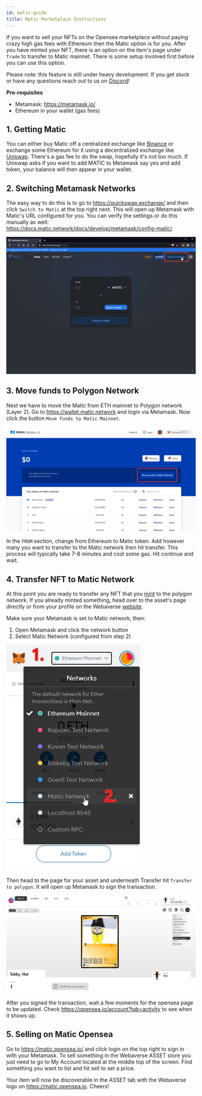 ```yaml
---
id: matic-guide
title: Matic Marketplace Instructions
---
```


If you want to sell your NFTs on the Opensea marketplace without paying crazy high gas fees with Ethereum then the Matic option is for you. After you have minted your NFT, there is an option on the item's page under `Trade` to transfer to Matic mainnet. There is some setup involved first before you can use this option.

Please note: this feature is still under heavy development. If you get stuck or have any questions reach out to us on [Discord](https://discord.gg/3byWubumSa)!

**Pre-requisites**

- Metamask: https://metamask.io/
- Ethereum in your wallet (gas fees)

## 1. Getting Matic

You can either buy Matic off a centralized exchange like [Binance](https://www.binance.com/en/trade/MATIC_BTC) or exchange some Ethereum for it using a decentralized exchange like [Uniswap](https://app.uniswap.org/#/swap). There's a gas fee to do the swap, hopefully it's not too much. If Uniswap asks if you want to add MATIC to Metamask say yes and add token, your balance will then appear in your wallet.


## 2. Switching Metamask Networks

The easy way to do this is to go to https://quickswap.exchange/ and then click `Switch to Matic` at the top right next. This will open up Metamask with Matic's URL configured for you. You can verify the settings or do this manually as well: https://docs.matic.network/docs/develop/metamask/config-matic/.

![Matic configuration](/img/matic-config.jpg)

## 3. Move funds to Polygon Network

Next we have to move the Matic from ETH mainnet to Polygon network (Layer 2). Go to https://wallet.matic.network and login via Metamask. Now click the button `Move Funds to Matic Mainnet`.

![move to matic](/img/move-to-matic.jpg)

In the `FROM` section, change from Ethereum to Matic token. Add however many you want to transfer to the Matic network then hit transfer. This process will typically take 7-8 minutes and cost some gas. Hit continue and wait.

## 4. Transfer NFT to Matic Network

At this point you are ready to transfer any NFT that you [mint](/docs/create/mint) to the polygon network. If you already minted something, head over to the asset's page directly or from your profile on the Webaverse [website](https://webaverse.com).

Make sure your Metamask is set to Matic network, then:
  1. Open Metamask and click the network button
  2. Select Matic Network (configured from step 2)
  
![Set metamask to Matic network](/img/metamask_matic.jpg)

Then head to the page for your asset and underneath Transfer hit `Transfer to polygon`. It will open up Metamask to sign the transaction.

![Transfer to polygon](/img/transfer_polygon.jpg)

After you signed the transaction, wait a few moments for the opensea page to be updated. Check https://opensea.io/account?tab=activity to see when it shows up.

## 5. Selling on Matic Opensea

Go to https://matic.opensea.io/ and click login on the top right to sign in with your Metamask. To sell something in the Webaverse ASSET store you just need to go to My Account located at the middle top of the screen. Find something you want to list and hit sell to set a price.

Your item will now be discoverable in the ASSET tab with the Webaverse logo on https://matic.opensea.io. Cheers!


